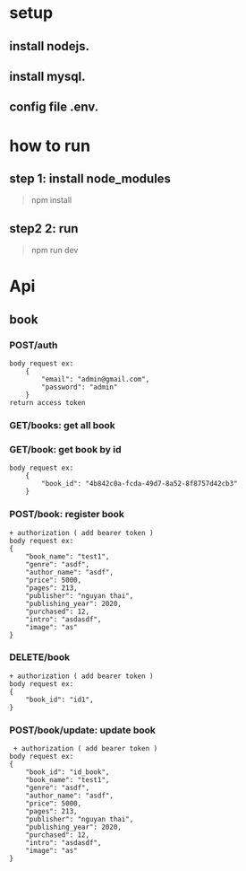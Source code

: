 # setup
## install nodejs.
## install mysql.
## config file .env.


# how to run
## step 1: install node_modules

> npm install
## step2 2: run

> npm run dev



# Api 
## book
### POST/auth
    body request ex: 
        {
            "email": "admin@gmail.com",
            "password": "admin"
        }
    return access token


### GET/books: get all book

### GET/book: get book by id
    body request ex:
        {
            "book_id": "4b842c0a-fcda-49d7-8a52-8f8757d42cb3"
        }
### POST/book: register book
    + authorization ( add bearer token )
    body request ex: 
    {
        "book_name": "test1",
        "genre": "asdf",
        "author_name": "asdf",
        "price": 5000,
        "pages": 213,
        "publisher": "nguyan thai",
        "publishing_year": 2020,
        "purchased": 12,
        "intro": "asdasdf",
        "image": "as"
    }
### DELETE/book
    + authorization ( add bearer token )
    body request ex: 
    {
        "book_id": "id1",
    }

### POST/book/update: update book
     + authorization ( add bearer token )
    body request ex: 
    {   
        "book_id": "id_book",
        "book_name": "test1",
        "genre": "asdf",
        "author_name": "asdf",
        "price": 5000,
        "pages": 213,
        "publisher": "nguyan thai",
        "publishing_year": 2020,
        "purchased": 12,
        "intro": "asdasdf",
        "image": "as"
    }
